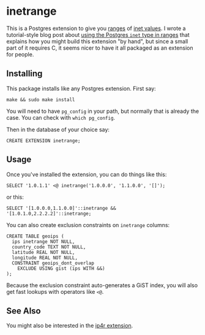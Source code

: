 inetrange
=========

This is a Postgres extension to give you [ranges](https://www.postgresql.org/docs/current/static/rangetypes.html)
of [inet values](https://www.postgresql.org/docs/current/static/datatype-net-types.html).
I wrote a tutorial-style blog post about [using the Postgres `inet` type in ranges](http://illuminatedcomputing.com/posts/2016/06/inet-range/) that explains how you might build this extension "by hand", but since a small part of it requires C, it seems nicer to have it all packaged as an extension for people.


Installing
----------

This package installs like any Postgres extension. First say:

    make && sudo make install

You will need to have `pg_config` in your path,
but normally that is already the case.
You can check with `which pg_config`.

Then in the database of your choice say:

    CREATE EXTENSION inetrange;


Usage
-----

Once you've installed the extension,
you can do things like this:

    SELECT '1.0.1.1' <@ inetrange('1.0.0.0', '1.1.0.0', '[]');

or this:

    SELECT '[1.0.0.0,1.1.0.0]'::inetrange && '[1.0.1.0,2.2.2.2]'::inetrange;

You can also create exclusion constraints on `inetrange` columns:

    CREATE TABLE geoips (
      ips inetrange NOT NULL,
      country_code TEXT NOT NULL,
      latitude REAL NOT NULL,
      longitude REAL NOT NULL,
      CONSTRAINT geoips_dont_overlap
        EXCLUDE USING gist (ips WITH &&)
    );

Because the exclusion constraint auto-generates a GiST index,
you will also get fast lookups with operators like `<@`.

See Also
--------

You might also be interested in the [ip4r extension](https://github.com/RhodiumToad/ip4r).
